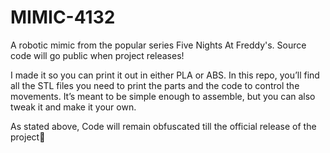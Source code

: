 # MIMIC-4132
A robotic mimic from the popular series Five Nights At Freddy's. Source code will go public when project releases!

I made it so you can print it out in either PLA or ABS. In this repo, you’ll find all the STL files you need to print the parts and the code to control the movements. It’s meant to be simple enough to assemble, but you can also tweak it and make it your own.

As stated above, Code will remain obfuscated till the official release of the project💯

